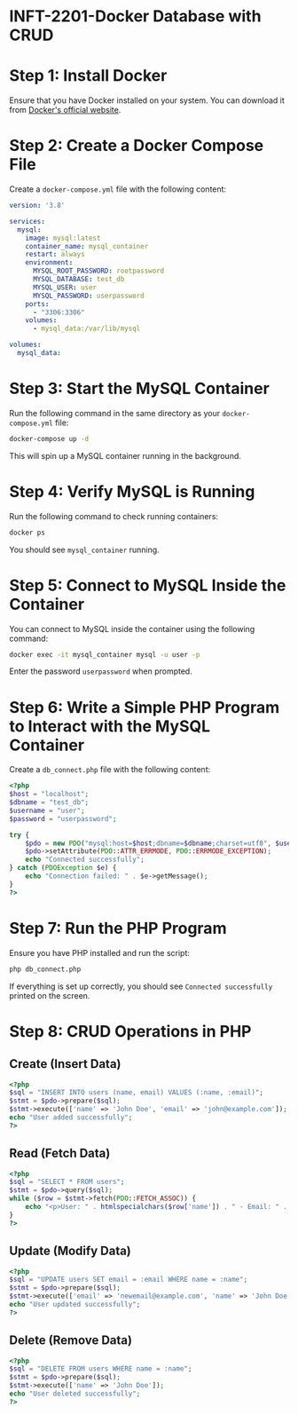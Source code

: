 # INFT-2201-Docker Database with CRUD

# Step 1: Install Docker
Ensure that you have Docker installed on your system. You can download it from [Docker's official website](https://www.docker.com/).

# Step 2: Create a Docker Compose File
Create a `docker-compose.yml` file with the following content:

```yaml
version: '3.8'

services:
  mysql:
    image: mysql:latest
    container_name: mysql_container
    restart: always
    environment:
      MYSQL_ROOT_PASSWORD: rootpassword
      MYSQL_DATABASE: test_db
      MYSQL_USER: user
      MYSQL_PASSWORD: userpassword
    ports:
      - "3306:3306"
    volumes:
      - mysql_data:/var/lib/mysql

volumes:
  mysql_data:
```

# Step 3: Start the MySQL Container
Run the following command in the same directory as your `docker-compose.yml` file:

```sh
docker-compose up -d
```

This will spin up a MySQL container running in the background.

# Step 4: Verify MySQL is Running
Run the following command to check running containers:

```sh
docker ps
```

You should see `mysql_container` running.

# Step 5: Connect to MySQL Inside the Container
You can connect to MySQL inside the container using the following command:

```sh
docker exec -it mysql_container mysql -u user -p
```

Enter the password `userpassword` when prompted.

# Step 6: Write a Simple PHP Program to Interact with the MySQL Container
Create a `db_connect.php` file with the following content:

```php
<?php
$host = "localhost";
$dbname = "test_db";
$username = "user";
$password = "userpassword";

try {
    $pdo = new PDO("mysql:host=$host;dbname=$dbname;charset=utf8", $username, $password);
    $pdo->setAttribute(PDO::ATTR_ERRMODE, PDO::ERRMODE_EXCEPTION);
    echo "Connected successfully";
} catch (PDOException $e) {
    echo "Connection failed: " . $e->getMessage();
}
?>
```

# Step 7: Run the PHP Program
Ensure you have PHP installed and run the script:

```sh
php db_connect.php
```

If everything is set up correctly, you should see `Connected successfully` printed on the screen.

# Step 8: CRUD Operations in PHP

## Create (Insert Data)
```php
<?php
$sql = "INSERT INTO users (name, email) VALUES (:name, :email)";
$stmt = $pdo->prepare($sql);
$stmt->execute(['name' => 'John Doe', 'email' => 'john@example.com']);
echo "User added successfully";
?>
```

## Read (Fetch Data)
```php
<?php
$sql = "SELECT * FROM users";
$stmt = $pdo->query($sql);
while ($row = $stmt->fetch(PDO::FETCH_ASSOC)) {
    echo "<p>User: " . htmlspecialchars($row['name']) . " - Email: " . htmlspecialchars($row['email']) . "</p>";
}
?>
```

## Update (Modify Data)
```php
<?php
$sql = "UPDATE users SET email = :email WHERE name = :name";
$stmt = $pdo->prepare($sql);
$stmt->execute(['email' => 'newemail@example.com', 'name' => 'John Doe']);
echo "User updated successfully";
?>
```

## Delete (Remove Data)
```php
<?php
$sql = "DELETE FROM users WHERE name = :name";
$stmt = $pdo->prepare($sql);
$stmt->execute(['name' => 'John Doe']);
echo "User deleted successfully";
?>
```
